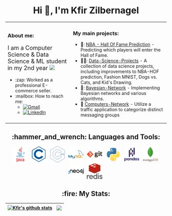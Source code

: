 
<div align="center">
  <h1>Hi 👋, I'm Kfir Zilbernagel</h1>
</div>

<table>
  <tr>
    <td>
      <h3>About me:</h3>
      <p style="font-size: 18px;">I am a Computer Science & Data Science & ML student in my 2nd year <img src="https://media.giphy.com/media/WUlplcMpOCEmTGBtBW/giphy.gif" width="30"></p>
      <ul>
        <li>:zap: Worked as a professional E-commerce seller.</li>
        <li>:mailbox: How to reach me:
          <ul>
            <li><a href="mailto:kfirul14@gmail.com"><img src="https://img.shields.io/badge/Gmail-D14836?style=for-the-badge&logo=gmail&logoColor=white" alt="Gmail"></a></li>
            <li><a href="https://www.linkedin.com/in/kfir-zilbernagel"><img src="https://img.shields.io/badge/LinkedIn-0077B5?style=for-the-badge&logo=linkedin&logoColor=white" alt="LinkedIn"></a></li>
          </ul>
        </li>
      </ul>
    </td>
    <td>
      <h3>My main projects:</h3>
      <ul>
        <li>🏀: <a href="https://github.com/Kfirul/NBA-Hall-Of-Fame">NBA - Hall Of Fame Prediction</a> - Predicting which players will enter the Hall of Fame.</li>
        <li>👨‍💻: <a href="https://github.com/Kfirul/Data-Science-Projects">Data-Science-Projects</a> - A collection of data science projects, including improvements to NBA-HOF prediction, Fashion MNIST, Dogs vs. Cats, and Kid's Drawing.</li>
        <li>🥅: <a href="https://github.com/Kfirul/Bayesian-Network">Bayesian-Network</a> - Implementing Bayesian networks and various algorithms.</li>
        <li>🦈 <a href="https://github.com/Kfirul/Computers_Network_Final_Project">Computers-Network</a> - Utilize a traffic application to categorize distinct messaging groups </li>
      </ul>
    </td>
  </tr>
</table>
<div align="center">
  <h2>:hammer_and_wrench: Languages and Tools:</h2>
</div>


<div align="center">
  <img src="https://github.com/devicons/devicon/blob/master/icons/java/java-original-wordmark.svg" title="Java" alt="Java" width="50" height="50"/>&nbsp;
  <img src="https://github.com/devicons/devicon/blob/master/icons/c/c-line.svg" title="C" alt="C" width="50" height="50"/>&nbsp;
  <a href="https://en.wikipedia.org/wiki/C%2B%2B" target="_blank"><img src="https://github.com/devicons/devicon/blob/master/icons/cplusplus/cplusplus-line.svg" title="C++" alt="C++" width="50" height="50"/></a>&nbsp;
  <img src="https://github.com/devicons/devicon/blob/master/icons/mysql/mysql-original-wordmark.svg" title="MySQL" alt="MySQL" width="50" height="50"/>&nbsp;
  <img src="https://github.com/devicons/devicon/blob/master/icons/git/git-original-wordmark.svg" title="Git" alt="Git" width="50" height="50"/>&nbsp;
  <img src="https://github.com/devicons/devicon/blob/master/icons/python/python-original.svg" title="Python" alt="Python" width="50" height="50"/>&nbsp;
  <img src="https://github.com/devicons/devicon/blob/master/icons/pandas/pandas-original-wordmark.svg" title="Pandas" alt="Pandas" width="50" height="50"/>&nbsp;
  <img src="https://github.com/devicons/devicon/blob/master/icons/mongodb/mongodb-original-wordmark.svg" title="MongoDB" alt="MongoDB" width="50" height="50"/>&nbsp;
  <img src="https://github.com/devicons/devicon/blob/master/icons/neo4j/neo4j-original-wordmark.svg" title="neo4j" alt="neo4j" width="50" height="50"/>&nbsp;
  <img src="https://github.com/devicons/devicon/blob/master/icons/redis/redis-original-wordmark.svg" title="redis" alt="redis" width="50" height="50"/>&nbsp;

</div>
<div align="center">
<h2>:fire: My Stats:</h2>
  
| <a href="https://github.com/anuraghazra/github-readme-stats"><img align="center" src="https://github-readme-stats.vercel.app/api?username=kfirul&theme=github_dark&hide=contribs,issues&show_icons=true&hide_border=true" alt="Kfir's github stats" /></a> | <a href="https://github.com/anuraghazra/github-readme-stats"><img align="center" src="https://github-readme-stats.vercel.app/api/top-langs/?username=kfirul&theme=github_dark&layout=compact&hide_border=true" /></a> |
| ------------- | ------------- |



</div>


